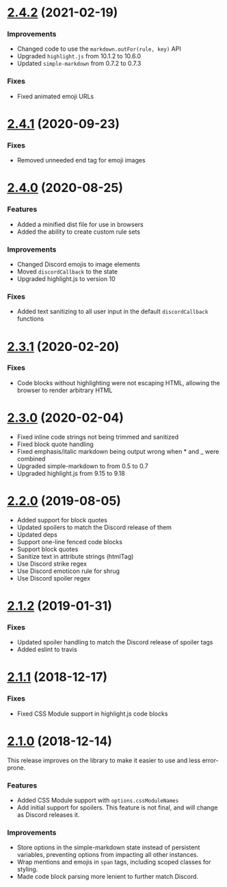 # [2.4.2](https://github.com/brussell98/discord-markdown/compare/v2.4.1...v2.4.2) (2021-02-19)

### Improvements

- Changed code to use the `markdown.outFor(rule, key)` API
- Upgraded `highlight.js` from 10.1.2 to 10.6.0
- Updated `simple-markdown` from 0.7.2 to 0.7.3

### Fixes

- Fixed animated emoji URLs

# [2.4.1](https://github.com/brussell98/discord-markdown/compare/v2.4.0...v2.4.1) (2020-09-23)

### Fixes

- Removed unneeded end tag for emoji images

# [2.4.0](https://github.com/brussell98/discord-markdown/compare/v2.3.1...v2.4.0) (2020-08-25)

### Features

- Added a minified dist file for use in browsers
- Added the ability to create custom rule sets

### Improvements

- Changed Discord emojis to image elements
- Moved `discordCallback` to the state
- Upgraded highlight.js to version 10

### Fixes

- Added text sanitizing to all user input in the default `discordCallback` functions

# [2.3.1](https://github.com/brussell98/discord-markdown/compare/v2.3.0...v2.3.1) (2020-02-20)

### Fixes

- Code blocks without highlighting were not escaping HTML, allowing the browser to render arbitrary HTML

# [2.3.0](https://github.com/brussell98/discord-markdown/compare/v2.2.0...v2.3.0) (2020-02-04)

- Fixed inline code strings not being trimmed and sanitized
- Fixed block quote handling
- Fixed emphasis/italic markdown being output wrong when * and _ were combined
- Upgraded simple-markdown to from 0.5 to 0.7
- Upgraded highlight.js from 9.15 to 9.18

# [2.2.0](https://github.com/brussell98/discord-markdown/compare/v2.1.2...v2.2.0) (2019-08-05)

- Added support for block quotes
- Updated spoilers to match the Discord release of them
- Updated deps
- Support one-line fenced code blocks
- Support block quotes
- Sanitize text in attribute strings (htmlTag)
- Use Discord strike regex
- Use Discord emoticon rule for shrug
- Use Discord spoiler regex

# [2.1.2](https://github.com/brussell98/discord-markdown/compare/v2.1.1...v2.1.2) (2019-01-31)

### Fixes

- Updated spoiler handling to match the Discord release of spoiler tags
- Added eslint to travis

# [2.1.1](https://github.com/brussell98/discord-markdown/compare/v2.1.0...v2.1.1) (2018-12-17)

### Fixes

- Fixed CSS Module support in highlight.js code blocks

# [2.1.0](https://github.com/brussell98/discord-markdown/compare/v2.0.0...v2.1.0) (2018-12-14)

This release improves on the library to make it easier to use and less error-prone.

### Features

- Added CSS Module support with `options.cssModuleNames`
- Add initial support for spoilers. This feature is not final, and will change as Discord releases it.

### Improvements

- Store options in the simple-markdown state instead of persistent variables, preventing options from impacting all other instances.
- Wrap mentions and emojis in `span` tags, including scoped classes for styling.
- Made code block parsing more lenient to further match Discord.
